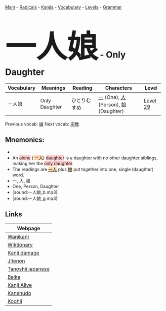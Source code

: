<style> bigfont {font-size: 100px}</style>
[Main](../README.md) -
[Radicals](../radicals.md) -
[Kanjis](../kanjis.md) -
[Vocabulary](../vocabulary.md) -
[Levels](../levels.md) -
[Grammar](../grammar.md)
# <bigfont> 一人娘</bigfont> - Only Daughter 

| Vocabulary | Meanings | Reading | Characters | Level |
| --- | --- | --- | --- | --- |
| 一人娘 | Only Daughter | ひとりむすめ |  [一](../kanjis/一.md) (One), [人](../kanjis/人.md) (Person), [娘](../kanjis/娘.md) (Daughter) | [Level 29](../levels/wk_level29.md) |

Previous vocab: [娘](娘.md) Next vocab: [宗教](宗教.md) 

## Mnemonics:

* 
* An <span style="background-color:#ffcccb"> alone</span> (<span style="background-color:#fed8b1"> [一人](https://jisho.org/search/一人)</span>) <span style="background-color:#ffcccb"> daughter</span> is a daughter with no other daughter siblings, making her the <span style="background-color:#ffcccb"> only daughter</span>.
* The readings are <span style="background-color:#fed8b1"> [一人](https://jisho.org/search/一人)</span> plus <span style="background-color:#fed8b1"> [娘](https://jisho.org/search/娘)</span> put together into one, single (daughter) word.
* 一, 人, 娘
* One, Person, Daughter
* [sound:一人娘_b.mp3]
* [sound:一人娘_g.mp3]


## Links 

| Webpage |
| --- |
| [Wanikani          ](https://www.wanikani.com/kanji/一人娘) |
| [Wiktionary        ](https://en.wiktionary.org/wiki/一人娘) |
| [Kanji damage      ](http://www.kanjidamage.com/kanji/search?utf8=✓&q=一人娘) |
| [Jitenon           ](https://jitenon.com/kanji/一人娘) |
| [Tanoshii japanese ](https://www.tanoshiijapanese.com/dictionary/kanji.cfm?k=一人娘) |
| [Baike             ](https://baike.baidu.com/item/一人娘) |
| [Kanji Alive       ](https://app.kanjialive.com/一人娘) |
| [Kanshudo          ](https://www.kanshudo.com/searchmn?q=一人娘) |
| [Koohii            ](https://kanji.koohii.com/study/kanji/一人娘) |
